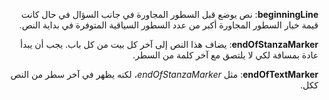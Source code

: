 <div dir="rtl" style="margin-right: 5px;">

<b>beginningLine</b>: نص يوضع قبل السطور المجاورة في جانب السؤال في حال كانت قيمة خيار السطور المجاورة أكبر
من عدد السطور السياقية المتوفرة في بداية النص.

<b>endOfStanzaMarker</b>: يضاف هذا النص إلى آخر كل بيت من كل باب. يجب أن يبدأ عادة بمسافة لكي لا
يلتصق مع آخر كلمة من السطر.
<br>

<b>endOfTextMarker</b>: مثل *endOfStanzaMarker*، لكنه يظهر في آخر سطر من النص ككل.
<br>

</div>
